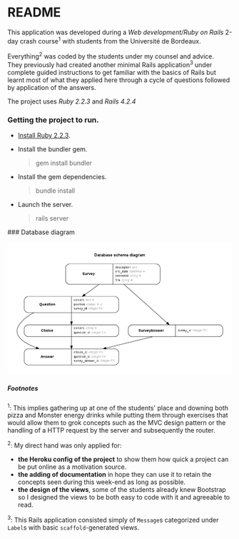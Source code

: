 # README

This application was developed during a _Web development/Ruby on Rails_ 2-day crash course<sup>1</sup> with students from the Université de Bordeaux.

Everything<sup>2</sup> was coded by the students under my counsel and advice.  
They previously had created another minimal Rails application<sup>3</sup> under complete guided instructions to get familiar with the basics of Rails but learnt most of what they applied here through a cycle of questions followed by application of the answers. 

The project uses _Ruby 2.2.3_ and _Rails 4.2.4_

### Getting the project to run.
* [Install Ruby 2.2.3](https://github.com/Aquaj/project-forms/wiki/Installing-Ruby).


* Install the bundler gem.
  >gem install bundler

* Install the gem dependencies.
  >bundle install

* Launch the server.
  >rails server

### Database diagram

![Database diagram of the project](doc/diagram.png "Database diagram")

 
##### Footnotes


<sup>1</sup>: This implies gathering up at one of the students' place and downing both pizza and Monster energy drinks while putting them through exercises that would allow them to grok concepts such as the MVC design pattern or the handling of a HTTP request by the server and subsequently the router.

<sup>2</sup>: My direct hand was only applied for:  
- **the Heroku config of the project** to show them how quick a project can be put online as a motivation source.  
- **the adding of documentation** in hope they can use it to retain the concepts seen during this week-end as long as possible.
- **the design of the views**, some of the students already knew Bootstrap so I designed the views to be both easy to code with it and agreeable to read.

<sup>3</sup>: This Rails application consisted simply of `Message`s categorized under `Label`s with basic `scaffold`-generated views. 
